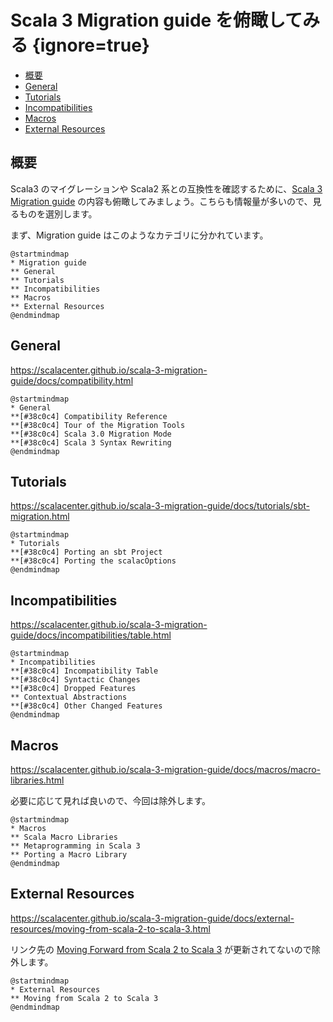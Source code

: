 # Scala 3 Migration guide を俯瞰してみる {ignore=true}


<!-- @import "[TOC]" {cmd="toc" depthFrom=1 depthTo=6 orderedList=false} -->

<!-- code_chunk_output -->

- [概要](#概要)
- [General](#general)
- [Tutorials](#tutorials)
- [Incompatibilities](#incompatibilities)
- [Macros](#macros)
- [External Resources](#external-resources)

<!-- /code_chunk_output -->

## 概要

Scala3 のマイグレーションや Scala2 系との互換性を確認するために、[Scala 3 Migration guide](https://scalacenter.github.io/scala-3-migration-guide/) の内容も俯瞰してみましょう。こちらも情報量が多いので、見るものを選別します。

まず、Migration guide はこのようなカテゴリに分かれています。

```plantuml
@startmindmap
* Migration guide
** General
** Tutorials
** Incompatibilities
** Macros
** External Resources
@endmindmap
```

## General

https://scalacenter.github.io/scala-3-migration-guide/docs/compatibility.html

```plantuml
@startmindmap
* General
**[#38c0c4] Compatibility Reference
**[#38c0c4] Tour of the Migration Tools
**[#38c0c4] Scala 3.0 Migration Mode
**[#38c0c4] Scala 3 Syntax Rewriting
@endmindmap
```

## Tutorials

https://scalacenter.github.io/scala-3-migration-guide/docs/tutorials/sbt-migration.html

```plantuml
@startmindmap
* Tutorials
**[#38c0c4] Porting an sbt Project
**[#38c0c4] Porting the scalacOptions
@endmindmap
```

## Incompatibilities

https://scalacenter.github.io/scala-3-migration-guide/docs/incompatibilities/table.html

```plantuml
@startmindmap
* Incompatibilities
**[#38c0c4] Incompatibility Table
**[#38c0c4] Syntactic Changes
**[#38c0c4] Dropped Features
** Contextual Abstractions
**[#38c0c4] Other Changed Features
@endmindmap
```

## Macros

https://scalacenter.github.io/scala-3-migration-guide/docs/macros/macro-libraries.html

必要に応じて見れば良いので、今回は除外します。

```plantuml
@startmindmap
* Macros
** Scala Macro Libraries
** Metaprogramming in Scala 3
** Porting a Macro Library
@endmindmap
```

## External Resources

https://scalacenter.github.io/scala-3-migration-guide/docs/external-resources/moving-from-scala-2-to-scala-3.html

リンク先の [Moving Forward from Scala 2 to Scala 3](https://github.com/lunatech-labs/lunatech-scala-2-to-scala3-course) が更新されてないので除外します。

```plantuml
@startmindmap
* External Resources
** Moving from Scala 2 to Scala 3
@endmindmap
```

